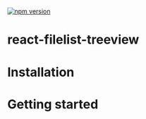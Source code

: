 # 
[![npm version](https://badge.fury.io/js/react-filelist-treeview.svg)](https://www.npmjs.com/package/react-filelist-treeview)

# react-filelist-treeview
# Installation
# Getting started



